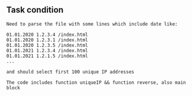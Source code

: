 ## Task condition

    Need to parse the file with some lines which include date like:

    01.01.2020 1.2.3.4 /index.html
    01.01.2020 1.2.3.1 /index.html
    01.01.2020 1.2.3.5 /index.html
    01.01.2021 1.2.3.4 /index.html
    01.01.2021 1.2.1.5 /index.html
    ...
    
    and should select first 100 unique IP addresses

    The code includes function uniqueIP && function reverse, also main block
